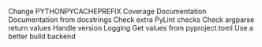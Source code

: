 Change PYTHONPYCACHEPREFIX
Coverage
Documentation
Documentation from docstrings
Check extra PyLint checks
Check argparse return values
Handle version
Logging
Get values from pyproject.toml
Use a better build backend